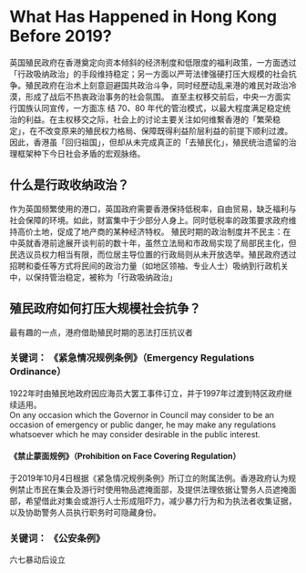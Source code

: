 # What Has Happened in Hong Kong Before 2019?
英国殖民政府在香港奠定向资本倾斜的经济制度和低限度的福利政策，一方面透过「行政吸纳政治」的手段维持稳定；另一方面以严苛法律强硬打压大规模的社会抗争。殖民政府在治术上刻意迴避国共政治斗争，同时经歷动乱来港的难民対政治冷漠，形成了战后不热衷政治事务的社会氛围。
直至主权移交前后，中央一方面实行国族认同宣传，一方面冻 结 70、80 年代的管治模式，以最大程度满足稳定统治的利益。在主权移交之际，社会上的讨论主要关注如何维繫香港的「繁荣稳定」，在不改变原来的殖民权力格局、保障既得利益阶层利益的前提下顺利过渡。因此，香港虽「回归祖国」，但却从未完成真正的「去殖民化」，殖民统治遗留的治理框架种下今日社会矛盾的宏观脉络。<br>
## 什么是行政收纳政治？
作为英国频繁使用的港口，英国政府需要香港保持低税率，自由贸易，缺乏福利与社会保障的环境。如此，财富集中于少部分人身上。同时低税率的政策要求政府维持高价土地，促成了地产商的某种经济特权。
殖民时期的政治制度并不民主：在中英就香港前途展开谈判前的数十年，虽然立法局和市政局实现了局部民主化，但民选议员权力相当有限，而位居主导位置的行政局则从未开放选举。殖民政府透过招聘和委任等方式将民间的政治力量（如地区领袖、专业人士）吸纳到行政机关中，以保持管治稳定，被称为「行政吸纳政治」
## 殖民政府如何打压大规模社会抗争？
最有趣的一点，港府借助殖民时期的恶法打压抗议者
### 关键词： 《紧急情况规例条例》（Emergency Regulations Ordinance）
1922年时由殖民地政府因应海员大罢工事件订立，并于1997年过渡到特区政府继续适用。<br>
On any occasion which the Governor in Council may consider to be an occasion of emergency or public danger, he may make any regulations whatsoever which he may consider desirable in the public interest.
#### 《禁止蒙面规例》（Prohibition on Face Covering Regulation）
于2019年10月4日根据《紧急情况规例条例》所订立的附属法例。香港政府认为规例禁止市民在集会及游行时使用物品遮掩面部，及提供法理依据让警务人员遮掩面部，希望借此对集会或游行人士形成阻吓力，减少暴力行为和为执法者收集证据，以及协助警务人员执行职务时可隐藏身份。
### 关键词： 《公安条例》
六七暴动后设立





